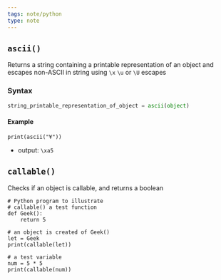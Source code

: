 ```yaml
---
tags: note/python
type: note
---
```

## `ascii()`
Returns a string containing a printable representation of an object and escapes non-ASCII in string using `\x` `\u` or `\U` escapes
### Syntax
```python
string_printable_representation_of_object = ascii(object)
```
#### Example
```python3
print(ascii("¥"))
```
- output: `\xa5`
## `callable()`
Checks if an object is callable, and returns a boolean
```python3
# Python program to illustrate 
# callable() a test function
def Geek():
    return 5
 
# an object is created of Geek()
let = Geek
print(callable(let))
 
# a test variable
num = 5 * 5
print(callable(num))
```


